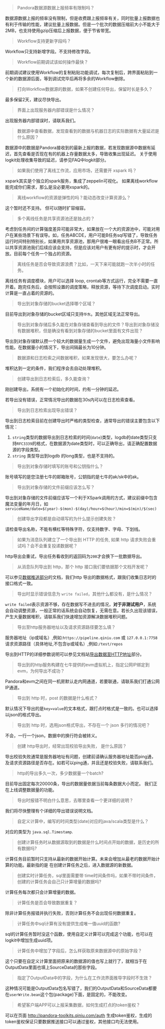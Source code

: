 > Pandora数据源数据上报频率有限制吗？

数据源数据上报的频率没有限制，但是收费跟上报频率有关，同时批量上报数据也有利于传输的性能，建议批量上报数据。但是一个批次的数据压缩前大小不能大于2MB，也支持使用gzip压缩后上报数据，便于节省带宽。

> Workflow支持更新字段吗？

Workflow只支持新增字段。不支持修改字段。

> Workflow前期调试该如何操作最快？

前期调试建议使用Workflow的复制粘贴功能调试，每次复制后，跨界面粘贴到一个新的数据源后面，等到调试完毕后再将多余的Workflow删除。

> 打向Workflow数据源的数据，如果不创建任何导出，保留时长是多久？

最多保留2天，建议尽快导出。

> 界面上出现服务器内部错误是什么情况？

出现服务器内部错误时，请联系我们。

> 数据源中查看数据，发现查看到的数据与机器日志的实际数据有大量延迟是什么原因？

数据源中的数据是Pandora接收到的最新上报的数据，若发现数据源中数据有延迟，首先查看是否现在有的机器上存量数据太多，导致收集出现延迟。 关于使用logkit处理收集导致的延迟，请参见FAQ中logkit部分。

> 如果我们使用了离线工作流，应用市场，还需要开 xspark 吗？

xspark其实是个独立的spark服务，集成了zeppelin可视化。 如果离线workflow能完成你们需求，那么是没必要用xspark的。

> 离线workflow的资源是弹性的吗？能动态改变计算资源么？

这个暂时还不支持。 但可以随时扩容缩容。

> 多个离线任务是共享资源池还是独占的？

考虑到任务间的计算强度差异可能非常大，如果放在一个大的资源池中，可能对用户在某些场景下有误导。如，任务ABCDE，用户可能B任务sql写错了，导致任务运行时间特别特别长，如果用共享资源池，那用户很难一眼看出任务B不正常。所以共享资源池我们后续应该会支持，但是应该对用户有更有好的提示时，才会开放。目前每个任务一个独占的资源。

> 离线任务是否会导致资源浪费？比如，一天下来可能就跑一次半小时的任务。

离线任务有调度模块，用户可以选择 loop, crontab等方式运行，完全不需要一直开着。跑完任务后，会按照设置的调度策略，释放资源，等待下次调度启动。实时计算是一直占着的资源的。


> 导出到对象存储的bucket选择哪个区域？

目前导出到对象存储的bucket区域只支持`华东`。其他区域无法正常导出。

> 导出到对象存储后多久能在对象存储查看到导出的文件？导出到对象存储没有数据堆积，但是确没有看到对象存储的bucket里面有文件出现？

导出到对象存储默认攒一个较大的数据量生成一个文件，避免出现海量小文件影响性能。在数据量小的情况下，导出间隔最长为10分钟。

> 数据源和日志检索之间数据堆积，如果发现很大，要怎么办呢？

堆积达到一定的条件，我们程序会去自动处理堆积。

> 创建导出到日志检索后，多久能查询？

刚创建导出，系统有一个初始化的时间，约有一分钟的延迟。

若导出没有错误，正常情况导出的数据在30s内可以在日志检索查看。

> 导出到日志检索出现导出错误？

导出到日志检索目前在创建导出时严格的类型检查，通常导出的错误主要包含以下情况：

1. `string`类型的数据导出到日志检索的时间(`date`)类型，logdb的date类型只支持`RFC3339`的格式，在数据源为date类型时，可以正确导出，请正确配置数据源的字段类型。
2. `string` 类型导出到logdb 的long类型，也是不支持的。

> 导出到对象存储时填写的账号和公钥指什么？

账号填写的是您注册七牛的邮箱账号，公钥指的是七牛的ak/sk中的ak。

> 导出到对象存储的文件前缀应该怎么写？

导出到对象存储的文件前缀应该写一个利于XSpark调用的方式，建议前缀中包含魔法变量的年月日，如`serviceName/date=$(year)-$(mon)-$(day)/hour=$(hour)/min=$(min)/$(sec)`

> 创建导出字段都是自动填写的为什么提示创建失败？

请检查导出名称，不能有横杠等特殊字符，仅支持数字、字母、下划线。

> 如果为消息队列建立了一个导出到 HTTP 的任务, 如果 http 请求失败会重试吗？会不会重复投递数据呢？

http导出会重试，导出任务看收到的返回码为`200`才会换下一批数据导出。

> 从消息队列导出到 http，那个 http 接口我们要依据那个文档开发呢？

可以参见[数据推送部分](https://qiniu.github.io/pandora-docs/#/api/pipeline?id=%e6%95%b0%e6%8d%ae%e6%8e%a8%e9%80%81)的文档，我们http 导出的数据格式，跟我们收集日志时的接口格式一致。

> 导出时显示错误信息为 `write failed`，其他什么都没有，是什么情况？

`write failed`表示资源不够，存在数据写不进去的情况，**对于非测试用户**，系统会自动调整资源，一般正常的话系统会自动恢复，无需在意。若长久出现该错误，产生大量数据堆积，请联系我们快速增加资源解决数据堆积问题。

> 导出至http服务器地址以及请求资源路径要怎么填？

服务器地址（ip或域名）,例如:`https://pipeline.qiniu.com` 或 `127.0.0.1:7758`
请求资源路径（具体地址,不包含ip或域名）,例如:`/test/repos`

导出到HTTP的详细参数说明可以参见文档站[导出数据至HTTP地址](https://qiniu.github.io/pandora-docs/#/api/pipeline?id=%e5%af%bc%e5%87%ba%e6%95%b0%e6%8d%ae%e8%87%b3http%e5%9c%b0%e5%9d%80)部分。

> 导出到的http服务构建在七牛提供的evm虚拟机上，指定公网IP绑定到evm，为何导出不成功？

Pandora和evm之间在同一机房默认走内网通道，若要联通，请联系我们打通公网IP通道。

> 导出到 http 时，post 的数据是什么格式？

默认情况下导出的是`key=value`的文本格式，跟打点时格式是一致的。也可以选择以json的格式导出。

> 导出到 http 时，选用json格式导出，不存在一个 json 多行的情况吧？

不会，一行一个json，数据中的换行符会被转义。

> 创建 http导出时，经常出现校验导出失败， 是什么原因？

导出校验失败通常是服务器地址有问题，创建前请确认服务器地址能否ping通，及请求资源路径是否存在。如若可以ping通，并且还是校验失败，请联系我们。

> http的导出多久一次，多少数据量一个batch?

目前导出固定每次20000条，导出的数据量依据当前每条数据大小而定。 我们正在上线调整数据量的功能。

> 导出时报错不明白什么意思，去哪里查看一个更详细的说明？

我们将尽快整理有个详细的导出错误说明文档。

> 自定义计算中，编写的时间类型(date)对应的java/scala类型是什么？

对应的类型为 `java.sql.Timestamp`.

> 创建计算任务时从数据源取到的数据是什么时间点开始的数据，是历史的所有数据吗?

计算任务目前暂时只支持从最新的数据开始计算。未来会增加从最老的数据开始计算的功能。最新指的是 在创建计算任务之后，进入数据源的新数据。

> 创建实时计算任务，sql里面需要带 time时间条件吗，如果不带时间条件，创建的计算任务会自己只计算增量的数据吗?

计算任务每次都只会计算增量的数据。

> 计算任务是否会导致数据重复？

除非计算任务报错并执行失败，否则计算任务不会出现任何数据重复。

> 计算任务中sql计算有没有提供生成唯一值uuid的函数?

sql的计算任务暂时没这个函数，使用自定义计算可以完成这个功能，也可以在logkit中增加生成uuid项。

> 计算任务中增加了字段后，怎么样获取原来数据源中的原始字段？

这个只要在自定义计算里面把原来的数据源的值也写上就行了，就相当于在OutputData里面也填上SourceData的那些字段。

> 指定了OutputData中的字段，为什么在工作流界面推导字段时不生效？

这种情况可能是OutputData包名写错了，我们的OutputData和SourceData都要在`userWrite.bean`这个包(package)下面，是固定的，不能改变。

> 希望客户端APP可以上报采集数据，如何生成打点的token鉴权？

可以在页面 http://pandora-toolkits.qiniu.com/auth 生成token鉴权，生成的token鉴权保证只要数据推送接口可以通过鉴权，其他接口均无法使用。
